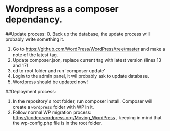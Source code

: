 Wordpress as a composer dependancy.
===================================

##Update process:
0. Back up the database, the update process will probably write something it.
1. Go to https://github.com/WordPress/WordPress/tree/master and make a note of the latest tag. 
2. Update composer.json, replace current tag with latest version (lines 13 and 17)
3. cd to root folder and run 'composer update'
4. Login to the admin panel, it wil probably ask to update database. 
5. Wordpress should be updated now!

##Deployment process:
1. In the repository's root folder, run composer install. Composer will create a `wordpress` folder with WP in it.
2. Follow normal WP migration process: https://codex.wordpress.org/Moving_WordPress , keeping in mind that the wp-config.php file is in the root folder.